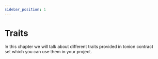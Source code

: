 ```yaml
---
sidebar_position: 1
---
```


# Traits

In this chapter we will talk about different traits provided in tonion contract set which you can use them in your project.
